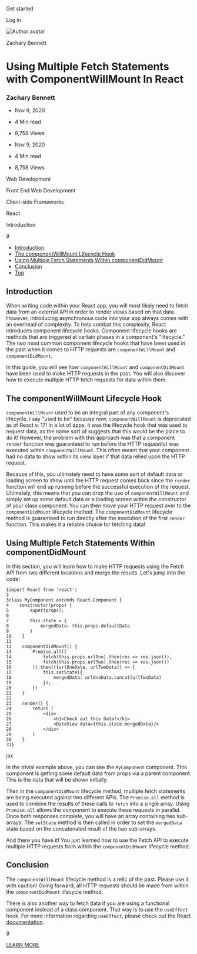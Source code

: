 <span data-css-15b13by="" aria-hidden="false">Get started</span>

<span data-css-15b13by="" aria-hidden="false">Log in</span>

<img src="../../pluralsight.imgix.net/author/lg/b80bbd58-40e1-4db4-a8e5-12bb0fecc089.png" alt="Author avatar" class="jsx-3841407315" />

Zachary Bennett

Using Multiple Fetch Statements with ComponentWillMount In React
================================================================

### Zachary Bennett

-   Nov 9, 2020
-   4 Min read
-   8,758 Views

-   Nov 9, 2020
-   <span class="jsx-3759398792" itemprop="timeRequired">4 Min</span> read
-   8,758 Views

<span class="jsx-3759398792"></span>

<span data-css-1997kh1="">Web Development</span>

<span class="jsx-3759398792"></span>

<span data-css-1997kh1="">Front End Web Development</span>

<span class="jsx-3759398792"></span>

<span data-css-1997kh1="">Client-side Frameworks</span>

<span class="jsx-3759398792"></span>

<span data-css-1997kh1="">React</span>

Introduction

9

-   <a href="#module-introduction" class="menu-link">Introduction</a>
-   <a href="#module-thecomponentwillmountlifecyclehook" class="menu-link">The componentWillMount Lifecycle Hook</a>
-   <a href="#module-usingmultiplefetchstatementswithincomponentdidmount" class="menu-link">Using Multiple Fetch Statements Within componentDidMount</a>
-   <a href="#module-conclusion" class="menu-link">Conclusion</a>
-   <a href="#top" class="menu-link">Top</a>

Introduction
------------

When writing code within your React app, you will most likely need to fetch data from an external API in order to render views based on that data. However, introducing asynchronous code into your app always comes with an overhead of complexity. To help combat this complexity, React introduces component lifecycle hooks. Component lifecycle hooks are methods that are triggered at certain phases in a component's "lifecycle." The two most common component lifecycle hooks that have been used in the past when it comes to HTTP requests are <span class="jsx-3120878690">`componentWillMount`</span> and <span class="jsx-3120878690">`componentDidMount`</span>.

In this guide, you will see how <span class="jsx-3120878690">`componentWillMount`</span> and <span class="jsx-3120878690">`componentDidMount`</span> have been used to make HTTP requests in the past. You will also discover how to execute multiple HTTP fetch requests for data within them.

The componentWillMount Lifecycle Hook
-------------------------------------

<span class="jsx-3120878690">`componentWillMount`</span> used to be an integral part of any component's lifecycle. I say "used to be" because now, <span class="jsx-3120878690">`componentWillMount`</span> is deprecated as of React v. 17! In a lot of apps, it was the lifecycle hook that was used to request data, as the name sort of suggests that this would be the place to do it! However, the problem with this approach was that a component <span class="jsx-3120878690">`render`</span> function was guaranteed to run before the HTTP request(s) was executed within <span class="jsx-3120878690">`componentWillMount`</span>. This often meant that your component had no data to show within its view layer if that data relied upon the HTTP request.

Because of this, you ultimately need to have some sort of default data or loading screen to show until the HTTP request comes back since the <span class="jsx-3120878690">`render`</span> function will end up running before the successful execution of the request. Ultimately, this means that you can drop the use of <span class="jsx-3120878690">`componentWillMount`</span> and simply set up some default data or a loading screen within the constructor of your class component. You can then move your HTTP request over to the <span class="jsx-3120878690">`componentDidMount`</span> lifecycle method. The <span class="jsx-3120878690">`componentDidMount`</span> lifecycle method is guaranteed to run directly after the execution of the first <span class="jsx-3120878690">`render`</span> function. This makes it a reliable choice for fetching data!

Using Multiple Fetch Statements Within componentDidMount
--------------------------------------------------------

In this section, you will learn how to make HTTP requests using the Fetch API from two different locations and merge the results. Let's jump into the code!

    1import React from 'react';
    2
    3class MyComponent extends React.Component {
    4    constructor(props) {
    5        super(props);
    6
    7        this.state = {
    8            mergedData: this.props.defaultData
    9        }
    10    }
    11
    12    componentDidMount() {
    13        Promise.all([
    14            fetch(this.props.urlOne).then(res => res.json()),
    15            fetch(this.props.urlTwo).then(res => res.json())
    16        ]).then(([urlOneData, urlTwoData]) => {
    17            this.setState({
    18                mergedData: urlOneData.concat(urlTwoData)
    19            });
    20        })
    21    }
    22
    23    render() {
    24        return (
    25            <div>
    26                <h1>Check out this Data!</h1>
    27                <DataView data={this.state.mergedData}/>
    28            </div>
    29        )
    30    }
    31}

jsx

In the trivial example above, you can see the <span class="jsx-3120878690">`MyComponent`</span> component. This component is getting some default data from props via a parent component. This is the data that will be shown initially.

Then in the <span class="jsx-3120878690">`componentDidMount`</span> lifecycle method, multiple fetch statements are being executed against two different APIs. The <span class="jsx-3120878690">`Promise.all`</span> method is used to combine the results of these calls to <span class="jsx-3120878690">`fetch`</span> into a single array. Using <span class="jsx-3120878690">`Promise.all`</span> allows the component to execute these requests in parallel. Once both responses complete, you will have an array containing two sub-arrays. The <span class="jsx-3120878690">`setState`</span> method is then called in order to set the <span class="jsx-3120878690">`mergedData`</span> state based on the concatenated result of the two sub-arrays.

And there you have it! You just learned how to use the Fetch API to execute multiple HTTP requests from within the <span class="jsx-3120878690">`componentDidMount`</span> lifecycle method.

Conclusion
----------

The <span class="jsx-3120878690">`componentWillMount`</span> lifecycle method is a relic of the past. Please use it with caution! Going forward, all HTTP requests should be made from within the <span class="jsx-3120878690">`componentDidMount`</span> lifecycle method.

There is also another way to fetch data if you are using a functional component instead of a class component. That way is to use the <span class="jsx-3120878690">`useEffect`</span> hook. For more information regarding <span class="jsx-3120878690">`useEffect`</span>, please check out the React [documentation](https://reactjs.org/docs/hooks-effect.html).

9

[<span data-css-15b13by="" aria-hidden="false">LEARN MORE</span>](https://www.pluralsight.com/product/paths)
